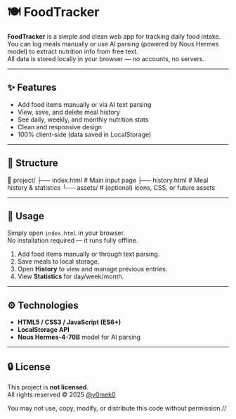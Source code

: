 # 🍽️ FoodTracker

**FoodTracker** is a simple and clean web app for tracking daily food intake.  
You can log meals manually or use AI parsing (powered by Nous Hermes model) to extract nutrition info from free text.  
All data is stored locally in your browser — no accounts, no servers.

---

## ✨ Features

- Add food items manually or via AI text parsing  
- View, save, and delete meal history  
- See daily, weekly, and monthly nutrition stats  
- Clean and responsive design  
- 100% client-side (data saved in LocalStorage)

---

## 🧭 Structure

📂 project/
├── index.html # Main input page
├── history.html # Meal history & statistics
└── assets/ # (optional) icons, CSS, or future assets


---

## 🚀 Usage

Simply open `index.html` in your browser.  
No installation required — it runs fully offline.

1. Add food items manually or through text parsing.
2. Save meals to local storage.
3. Open **History** to view and manage previous entries.
4. View **Statistics** for day/week/month.

---

## ⚙️ Technologies

- **HTML5 / CSS3 / JavaScript (ES6+)**
- **LocalStorage API**
- **Nous Hermes-4-70B** model for AI parsing

---

## 🔒 License

This project is **not licensed**.  
All rights reserved © 2025 [@y0mek0](https://github.com/y0mek0)

You may not use, copy, modify, or distribute this code without permission.//
